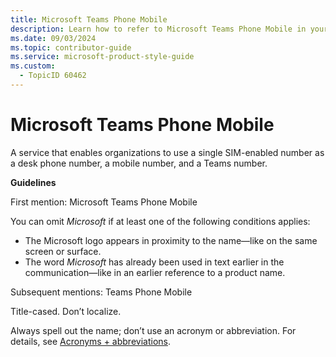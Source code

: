 ```yaml
---
title: Microsoft Teams Phone Mobile
description: Learn how to refer to Microsoft Teams Phone Mobile in your content.
ms.date: 09/03/2024
ms.topic: contributor-guide
ms.service: microsoft-product-style-guide
ms.custom:
  - TopicID 60462
---
```



# Microsoft Teams Phone Mobile

A service that enables organizations to use a single SIM-enabled number as a desk phone number, a mobile number, and a Teams number.

**Guidelines**

First mention: Microsoft Teams Phone Mobile

You can omit *Microsoft* if at least one of the following conditions applies: 

- The Microsoft logo appears in proximity to the name—like on the same screen or surface.
- The word *Microsoft* has already been used in text earlier in the communication—like in an earlier reference to a product name.

Subsequent mentions: Teams Phone Mobile

Title-cased. Don’t localize.  

Always spell out the name; don’t use an acronym or abbreviation. For details, see [Acronyms + abbreviations](~\acronyms-and-abbreviations.md).

  